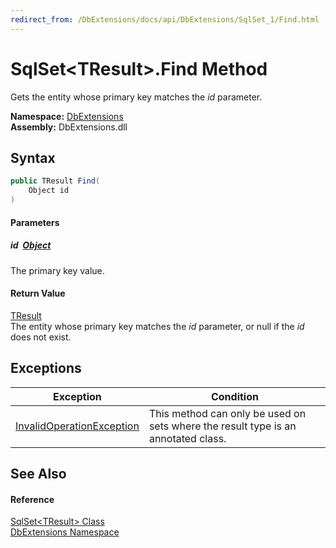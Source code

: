 ```yaml
---
redirect_from: /DbExtensions/docs/api/DbExtensions/SqlSet_1/Find.html
---
```


SqlSet&lt;TResult>.Find Method
==============================
Gets the entity whose primary key matches the *id* parameter.
  
**Namespace:** [DbExtensions][1]  
**Assembly:** DbExtensions.dll

Syntax
------

```csharp
public TResult Find(
	Object id
)
```

#### Parameters

##### *id*  [Object][2]
The primary key value.

#### Return Value
[TResult][3]  
 The entity whose primary key matches the *id* parameter, or null if the *id* does not exist.

Exceptions
----------

| Exception                      | Condition                                                                         |
| ------------------------------ | --------------------------------------------------------------------------------- |
| [InvalidOperationException][4] | This method can only be used on sets where the result type is an annotated class. |


See Also
--------

#### Reference
[SqlSet&lt;TResult> Class][3]  
[DbExtensions Namespace][1]  

[1]: ../README.md
[2]: https://learn.microsoft.com/dotnet/api/system.object
[3]: README.md
[4]: https://learn.microsoft.com/dotnet/api/system.invalidoperationexception